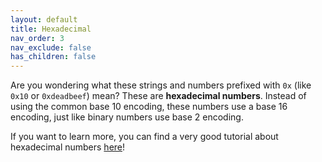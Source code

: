```yaml
---
layout: default
title: Hexadecimal
nav_order: 3
nav_exclude: false
has_children: false
---
```


Are you wondering what these strings and numbers prefixed with `0x` (like `0x10` or `0xdeadbeef`) mean? These are **hexadecimal numbers**. Instead of using the common base 10 encoding, these numbers use a base 16 encoding, just like binary numbers use base 2 encoding.

If you want to learn more, you can find a very good tutorial about hexadecimal numbers [here](https://learn.sparkfun.com/tutorials/hexadecimal/all)!
